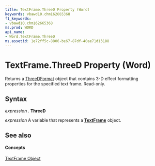 ```yaml
---
title: TextFrame.ThreeD Property (Word)
keywords: vbawd10.chm162665368
f1_keywords:
- vbawd10.chm162665368
ms.prod: WORD
api_name:
- Word.TextFrame.ThreeD
ms.assetid: 1e72ff5c-8806-be67-87df-40ae71d13188
---
```



# TextFrame.ThreeD Property (Word)

Returns a [ThreeDFormat](threedformat-object-word.md) object that contains 3-D effect formatting properties for the specified text frame. Read-only.


## Syntax

 _expression_ . **ThreeD**

 _expression_ A variable that represents a **[TextFrame](textframe-object-word.md)** object.


## See also


#### Concepts


[TextFrame Object](textframe-object-word.md)

